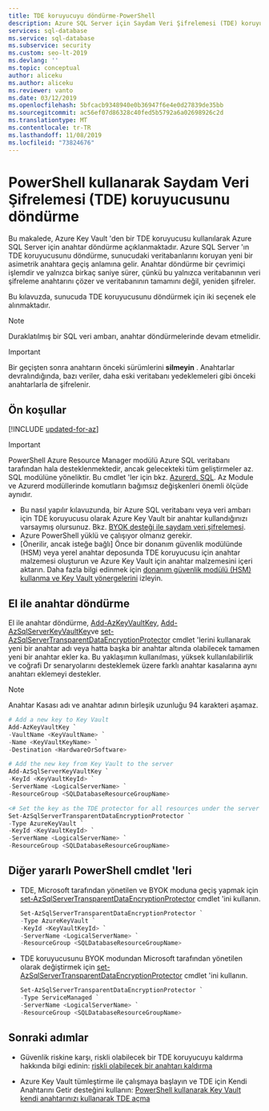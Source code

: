 ```yaml
---
title: TDE koruyucuyu döndürme-PowerShell
description: Azure SQL Server için Saydam Veri Şifrelemesi (TDE) koruyucusunu döndürme hakkında bilgi edinin.
services: sql-database
ms.service: sql-database
ms.subservice: security
ms.custom: seo-lt-2019
ms.devlang: ''
ms.topic: conceptual
author: aliceku
ms.author: aliceku
ms.reviewer: vanto
ms.date: 03/12/2019
ms.openlocfilehash: 5bfcacb9348940e0b36947f6e4e0d27839de35bb
ms.sourcegitcommit: ac56ef07d86328c40fed5b5792a6a02698926c2d
ms.translationtype: MT
ms.contentlocale: tr-TR
ms.lasthandoff: 11/08/2019
ms.locfileid: "73824676"
---
```

# <a name="rotate-the-transparent-data-encryption-tde-protector-using-powershell"></a>PowerShell kullanarak Saydam Veri Şifrelemesi (TDE) koruyucusunu döndürme

Bu makalede, Azure Key Vault 'den bir TDE koruyucusu kullanılarak Azure SQL Server için anahtar döndürme açıklanmaktadır. Azure SQL Server 'ın TDE koruyucusunu döndürme, sunucudaki veritabanlarını koruyan yeni bir asimetrik anahtara geçiş anlamına gelir. Anahtar döndürme bir çevrimiçi işlemdir ve yalnızca birkaç saniye sürer, çünkü bu yalnızca veritabanının veri şifreleme anahtarını çözer ve veritabanının tamamını değil, yeniden şifreler.

Bu kılavuzda, sunucuda TDE koruyucusunu döndürmek için iki seçenek ele alınmaktadır.

> [!NOTE]
> Duraklatılmış bir SQL veri ambarı, anahtar döndürmelerinde devam etmelidir.
>

> [!IMPORTANT]
> Bir geçişten sonra anahtarın önceki sürümlerini **silmeyin** .  Anahtarlar devralındığında, bazı veriler, daha eski veritabanı yedeklemeleri gibi önceki anahtarlarla de şifrelenir. 
>

## <a name="prerequisites"></a>Ön koşullar

[!INCLUDE [updated-for-az](../../includes/updated-for-az.md)]
> [!IMPORTANT]
> PowerShell Azure Resource Manager modülü Azure SQL veritabanı tarafından hala desteklenmektedir, ancak gelecekteki tüm geliştirmeler az. SQL modülüne yöneliktir. Bu cmdlet 'ler için bkz. [Azurerd. SQL](https://docs.microsoft.com/powershell/module/AzureRM.Sql/). Az Module ve Azurerd modüllerinde komutların bağımsız değişkenleri önemli ölçüde aynıdır.

- Bu nasıl yapılır kılavuzunda, bir Azure SQL veritabanı veya veri ambarı için TDE koruyucusu olarak Azure Key Vault bir anahtar kullandığınızı varsaymış olursunuz. Bkz. [BYOK desteği ile saydam veri şifrelemesi](transparent-data-encryption-byok-azure-sql.md).
- Azure PowerShell yüklü ve çalışıyor olmanız gerekir.
- [Önerilir, ancak isteğe bağlı] Önce bir donanım güvenlik modülünde (HSM) veya yerel anahtar deposunda TDE koruyucusu için anahtar malzemesi oluşturun ve Azure Key Vault için anahtar malzemesini içeri aktarın. Daha fazla bilgi edinmek için [donanım güvenlik modülü (HSM) kullanma ve Key Vault yönergelerini](https://docs.microsoft.com/azure/key-vault/key-vault-get-started) izleyin.

## <a name="manual-key-rotation"></a>El ile anahtar döndürme

El ile anahtar döndürme, [Add-AzKeyVaultKey](/powershell/module/az.keyvault/Add-AzKeyVaultKey), [Add-AzSqlServerKeyVaultKey](/powershell/module/az.sql/add-azsqlserverkeyvaultkey)ve [set-AzSqlServerTransparentDataEncryptionProtector](/powershell/module/az.sql/set-azsqlservertransparentdataencryptionprotector) cmdlet 'lerini kullanarak yeni bir anahtar adı veya hatta başka bir anahtar altında olabilecek tamamen yeni bir anahtar ekler ka. Bu yaklaşımın kullanılması, yüksek kullanılabilirlik ve coğrafi Dr senaryolarını desteklemek üzere farklı anahtar kasalarına aynı anahtarı eklemeyi destekler.

>[!NOTE]
>Anahtar Kasası adı ve anahtar adının birleşik uzunluğu 94 karakteri aşamaz.

   ```powershell
   # Add a new key to Key Vault
   Add-AzKeyVaultKey `
   -VaultName <KeyVaultName> `
   -Name <KeyVaultKeyName> `
   -Destination <HardwareOrSoftware>

   # Add the new key from Key Vault to the server
   Add-AzSqlServerKeyVaultKey `
   -KeyId <KeyVaultKeyId> `
   -ServerName <LogicalServerName> `
   -ResourceGroup <SQLDatabaseResourceGroupName>
  
   <# Set the key as the TDE protector for all resources under the server #>
   Set-AzSqlServerTransparentDataEncryptionProtector `
   -Type AzureKeyVault `
   -KeyId <KeyVaultKeyId> `
   -ServerName <LogicalServerName> `
   -ResourceGroup <SQLDatabaseResourceGroupName>
   ```


## <a name="other-useful-powershell-cmdlets"></a>Diğer yararlı PowerShell cmdlet 'leri

- TDE, Microsoft tarafından yönetilen ve BYOK moduna geçiş yapmak için [set-AzSqlServerTransparentDataEncryptionProtector](/powershell/module/az.sql/set-azsqlservertransparentdataencryptionprotector) cmdlet 'ini kullanın.

   ```powershell
   Set-AzSqlServerTransparentDataEncryptionProtector `
   -Type AzureKeyVault `
   -KeyId <KeyVaultKeyId> `
   -ServerName <LogicalServerName> `
   -ResourceGroup <SQLDatabaseResourceGroupName>
   ```

- TDE koruyucusunu BYOK modundan Microsoft tarafından yönetilen olarak değiştirmek için [set-AzSqlServerTransparentDataEncryptionProtector](/powershell/module/az.sql/set-azsqlservertransparentdataencryptionprotector) cmdlet 'ini kullanın.

   ```powershell
   Set-AzSqlServerTransparentDataEncryptionProtector `
   -Type ServiceManaged `
   -ServerName <LogicalServerName> `
   -ResourceGroup <SQLDatabaseResourceGroupName> 
   ``` 

## <a name="next-steps"></a>Sonraki adımlar

- Güvenlik riskine karşı, riskli olabilecek bir TDE koruyucuyu kaldırma hakkında bilgi edinin: [riskli olabilecek bir anahtarı kaldırma](transparent-data-encryption-byok-azure-sql-remove-tde-protector.md) 

- Azure Key Vault tümleştirme ile çalışmaya başlayın ve TDE için Kendi Anahtarını Getir desteğini kullanın: [PowerShell kullanarak Key Vault kendi anahtarınızı kullanarak TDE açma](transparent-data-encryption-byok-azure-sql-configure.md)
